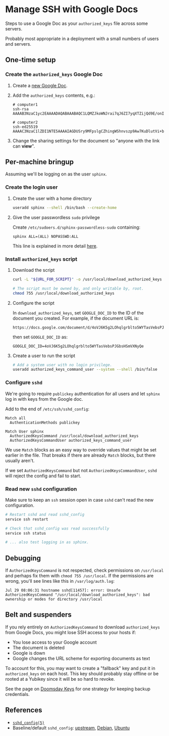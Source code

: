 # Manage SSH with Google Docs

Steps to use a Google Doc as your `authorized_keys` file across some servers.

Probably most appropriate in a deployment with a small numbers of users and servers.

## One-time setup

### Create the `authorized_keys` Google Doc

1.  Create a [new Google Doc](https://docs.new).

2.  Add the `authorized_keys` contents, e.g.:

    ```
    # computer1
    ssh-rsa AAAAB3NzaC1yc2EAAAADAQABAAABAQC1LQMZJkoWNJrai7qJ6ZI7yqXTZijQd9E/onI01dR2bA1Mvrmbz/BL0tJIrwNxVpNCUn9Os4svPy9ITIrkKg6rlxHMwW1D9oEc7grrFaM2jvhaF/GrMKuD1gC+kRYW5eaZqdcP7njRO8+ciwVImb3sw+mSAvSKUcIvHby8yGEVU2I+p3I35YRSSN1KH+BFPQRE/jd0U4Qm1a5ZI5LWL6cUbFLv5OzHp8nun+BNQStxMe6bjHcXJRtH+8LxXs5meTTo/MOUSUgPIFSYlUF1ujHJio02NXJatlWn6t1IbHMm86JAc6uSOvQNUmEB0PbUdAbV8QCS9k84xz7AzpAJC/U3

    # computer2
    ssh-ed25519 AAAAC3NzaC1lZDI1NTE5AAAAIAGDUSry9MFpslgCZhingWShnvszp9Aw7KuDlutVi+bl
    ```

3. Change the sharing settings for the document so "anyone with the link can **view**".

## Per-machine bringup

Assuming we'll be logging on as the user `sphinx`.

### Create the login user

1.  Create the user with a home directory

    ```bash
    useradd sphinx --shell /bin/bash --create-home
    ```

2.  Give the user passwordless `sudo` privilege

    Create `/etc/sudoers.d/sphinx-passwordless-sudo` containing:

    ```
    sphinx ALL=(ALL) NOPASSWD:ALL
    ```

    This line is explained in more detail [here](sudoers.md).

### Install `authorized_keys` script

1.  Download the script

    ```bash
    curl -L "${URL_FOR_SCRIPT}" -o /usr/local/download_authorized_keys

    # The script must be owned by, and only writable by, root.
    chmod 755 /usr/local/download_authorized_keys
    ```

2.  Configure the script

    In `download_authorized_keys`, set `GOOGLE_DOC_ID` to the ID of the document you created. For example, if the document URL is:
    ```
    https://docs.google.com/document/d/4oVJ6K5g2LOhqlgrblto5WYTasVebsPJGbsHSmVXNyQe/edit
    ```

    then set `GOOGLE_DOC_ID` as:
    ```
    GOOGLE_DOC_ID=4oVJ6K5g2LOhqlgrblto5WYTasVebsPJGbsHSmVXNyQe
    ```

3.  Create a user to run the script

    ```bash
    # Add a system user with no login privilege.
    useradd authorized_keys_command_user --system --shell /bin/false
    ```

### Configure `sshd`

We're going to require `publickey` authentication for all users and let `sphinx` log in with keys from the Google doc.

Add to the end of `/etc/ssh/sshd_config`:

```
Match all
  AuthenticationMethods publickey

Match User sphinx
  AuthorizedKeysCommand /usr/local/download_authorized_keys
  AuthorizedKeysCommandUser authorized_keys_command_user
```

We use `Match` blocks as an easy way to override values that might be set earlier in the file. That breaks if there are already `Match` blocks, but there usually aren't.

If we set `AuthorizedKeysCommand` but not `AuthorizedKeysCommandUser`, `sshd` will reject the config and fail to start.

### Read new `sshd` configuration

Make sure to keep an `ssh` session open in case `sshd` can't read the new configuration.

```bash
# Restart sshd and read sshd_config
service ssh restart

# Check that sshd_config was read successfully
service ssh status

# ... also test logging in as sphinx.
```

## Debugging

If `AuthorizedKeysCommand` is not respected, check permissions on `/usr/local` and perhaps fix them with `chmod 755 /usr/local`. If the permissions are wrong, you'll see lines like this in `/var/log/auth.log`:

```
Jul 29 08:06:31 hostname sshd[11457]: error: Unsafe AuthorizedKeysCommand "/usr/local/download_authorized_keys": bad ownership or modes for directory /usr/local
```

## Belt and suspenders

If you rely entirely on `AuthorizedKeysCommand` to download `authorized_keys` from Google Docs, you might lose SSH access to your hosts if:
- You lose access to your Google account
- The document is deleted
- Google is down
- Google changes the URL scheme for exporting documents as text

To account for this, you may want to create a "fallback" key and put it in `authorized_keys` on each host. This key should probably stay offline or be rooted at a Yubikey since it will be so hard to revoke.

See the page on [Doomsday Keys](doomsdaykeys.md) for one strategy for keeping backup credentials.

## References

- [`sshd_config(5)`](https://man.openbsd.org/sshd_config)
- Baseline/default `sshd_config`: [upstream](https://github.com/openssh/openssh-portable/blob/master/sshd_config), [Debian](https://salsa.debian.org/ssh-team/openssh/-/blob/master/sshd_config), [Ubuntu](https://git.launchpad.net/ubuntu/+source/openssh/tree/sshd_config?h=applied/ubuntu/devel)
